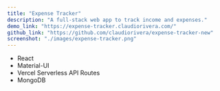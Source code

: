 ```yaml
---
title: "Expense Tracker"
description: "A full-stack web app to track income and expenses."
demo_link: "https://expense-tracker.claudiorivera.com/"
github_link: "https://github.com/claudiorivera/expense-tracker-new"
screenshot: "./images/expense-tracker.png"
---
```


- React
- Material-UI
- Vercel Serverless API Routes
- MongoDB
